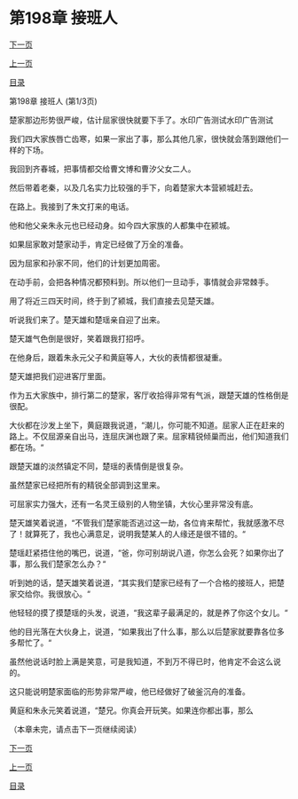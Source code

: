 <h1>第198章   接班人</h1>
            <div><p><a href="./0592_%E7%AC%AC198%E7%AB%A0_%E6%8E%A5%E7%8F%AD%E4%BA%BA.md">下一页</a></p><p><a href="./0590_%E7%AC%AC197%E7%AB%A0_%E5%9E%82%E6%AD%BB%E6%8C%A3%E6%89%8E.md">上一页</a></p><p><a href="../">目录</a></p></div>
            <div><p>第198章   接班人 (第1/3页)</p><p>楚家那边形势很严峻，估计屈家很快就要下手了。水印广告测试水印广告测试</p><p>我们四大家族唇亡齿寒，如果一家出了事，那么其他几家，很快就会落到跟他们一样的下场。</p><p>我回到齐春城，把事情都交给曹文博和曹汐父女二人。</p><p>然后带着老秦，以及几名实力比较强的手下，向着楚家大本营颍城赶去。</p><p>在路上。我接到了朱文打来的电话。</p><p>他和他父亲朱永元也已经动身。如今四大家族的人都集中在颍城。</p><p>如果屈家敢对楚家动手，肯定已经做了万全的准备。</p><p>因为屈家和孙家不同，他们的计划更加周密。</p><p>在动手前，会把各种情况都预料到。所以他们一旦动手，事情就会非常棘手。</p><p>用了将近三四天时间，终于到了颍城，我们直接去见楚天雄。</p><p>听说我们来了。楚天雄和楚瑶亲自迎了出来。</p><p>楚天雄气色倒是很好，笑着跟我打招呼。</p><p>在他身后，跟着朱永元父子和黄庭等人，大伙的表情都很凝重。</p><p>楚天雄把我们迎进客厅里面。</p><p>作为五大家族中，排行第二的楚家，客厅收拾得非常有气派，跟楚天雄的性格倒是很配。</p><p>大伙都在沙发上坐下，黄庭跟我说道，“潮儿，你可能不知道。屈家人正在赶来的路上。不仅屈源亲自出马，连屈庆渊也跟了来。屈家精锐倾巢而出，他们知道我们都在场。“</p><p>跟楚天雄的淡然镇定不同，楚瑶的表情倒是很复杂。</p><p>虽然楚家已经把所有的精锐全部调到这里来。</p><p>可屈家实力强大，还有一名灵王级别的人物坐镇，大伙心里非常没有底。</p><p>楚天雄笑着说道，“不管我们楚家能否逃过这一劫，各位肯来帮忙，我就感激不尽了！就算死了，我也心满意足，说明我楚某人的人缘还是很不错的。“</p><p>楚瑶赶紧捂住他的嘴巴，说道，“爸，你可别胡说八道，你怎么会死？如果你出了事，那么我们楚家怎么办？“</p><p>听到她的话，楚天雄笑着说道，“其实我们楚家已经有了一个合格的接班人，把楚家交给你。我很放心。“</p><p>他轻轻的摸了摸楚瑶的头发，说道，“我这辈子最满足的，就是养了你这个女儿。“</p><p>他的目光落在大伙身上，说道，“如果我出了什么事，那么以后楚家就要靠各位多多帮忙了。“</p><p>虽然他说话时脸上满是笑意，可是我知道，不到万不得已时，他肯定不会这么说的。</p><p>这只能说明楚家面临的形势非常严峻，他已经做好了破釜沉舟的准备。</p><p>黄庭和朱永元笑着说道，“楚兄。你真会开玩笑。如果连你都出事，那么</p><p>（本章未完，请点击下一页继续阅读）</p></div>
            <div><p><a href="./0592_%E7%AC%AC198%E7%AB%A0_%E6%8E%A5%E7%8F%AD%E4%BA%BA.md">下一页</a></p><p><a href="./0590_%E7%AC%AC197%E7%AB%A0_%E5%9E%82%E6%AD%BB%E6%8C%A3%E6%89%8E.md">上一页</a></p><p><a href="../">目录</a></p></div>